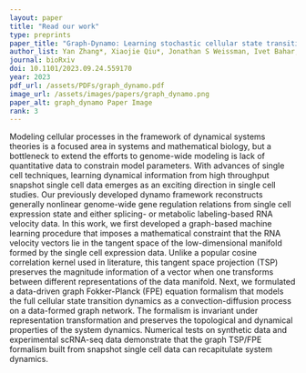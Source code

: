 ```yaml
---
layout: paper
title: "Read our work"
type: preprints
paper_title: "Graph-Dynamo: Learning stochastic cellular state transition dynamics from single cell data"
author_list: Yan Zhang*, Xiaojie Qiu*, Jonathan S Weissman, Ivet Bahar, Jianhua Xing+.
journal: bioRxiv
doi: 10.1101/2023.09.24.559170
year: 2023
pdf_url: /assets/PDFs/graph_dynamo.pdf
image_url: /assets/images/papers/graph_dynamo.png
paper_alt: graph_dynamo Paper Image
rank: 3
---
```


Modeling cellular processes in the framework of dynamical systems theories is a focused area in systems and mathematical 
biology, but a bottleneck to extend the efforts to genome-wide modeling is lack of quantitative data to constrain model 
parameters. With advances of single cell techniques, learning dynamical information from high throughput snapshot single 
cell data emerges as an exciting direction in single cell studies. Our previously developed dynamo framework 
reconstructs generally nonlinear genome-wide gene regulation relations from single cell expression state and either 
splicing- or metabolic labeling-based RNA velocity data. In this work, we first developed a graph-based machine 
learning procedure that imposes a mathematical constraint that the RNA velocity vectors lie in the tangent space of 
the low-dimensional manifold formed by the single cell expression data. Unlike a popular cosine correlation kernel 
used in literature, this tangent space projection (TSP) preserves the magnitude information of a vector when one 
transforms between different representations of the data manifold. Next, we formulated a data-driven graph 
Fokker-Planck (FPE) equation formalism that models the full cellular state transition dynamics as a 
convection-diffusion process on a data-formed graph network. The formalism is invariant under representation 
transformation and preserves the topological and dynamical properties of the system dynamics. Numerical tests on 
synthetic data and experimental scRNA-seq data demonstrate that the graph TSP/FPE formalism built from snapshot 
single cell data can recapitulate system dynamics.